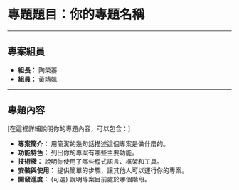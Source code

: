 # 專題題目：你的專題名稱

---

## 專案組員

* **組長：** 陶榮蓁
* **組員：** 黃靖凱
---

## 專題內容

[在這裡詳細說明你的專題內容，可以包含：]

* **專案簡介：** 用簡潔的幾句話描述這個專案是做什麼的。
* **功能特色：** 列出你的專案有哪些主要功能。
* **技術棧：** 說明你使用了哪些程式語言、框架和工具。
* **安裝與使用：** 提供簡單的步驟，讓其他人可以運行你的專案。
* **開發進度：** (可選) 說明專案目前處於哪個階段。
